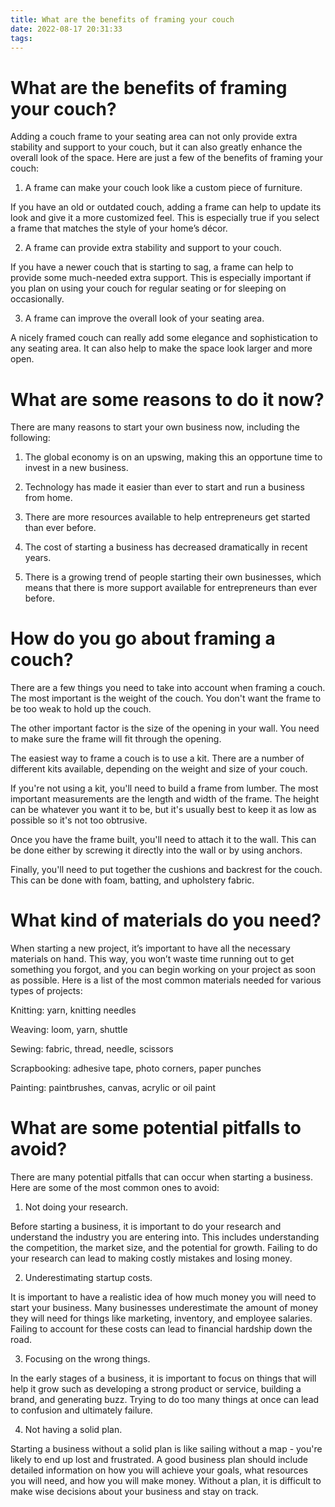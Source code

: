```yaml
---
title: What are the benefits of framing your couch
date: 2022-08-17 20:31:33
tags:
---
```



#  What are the benefits of framing your couch?

Adding a couch frame to your seating area can not only provide extra stability and support to your couch, but it can also greatly enhance the overall look of the space. Here are just a few of the benefits of framing your couch:

1. A frame can make your couch look like a custom piece of furniture.

If you have an old or outdated couch, adding a frame can help to update its look and give it a more customized feel. This is especially true if you select a frame that matches the style of your home’s décor.

2. A frame can provide extra stability and support to your couch.

If you have a newer couch that is starting to sag, a frame can help to provide some much-needed extra support. This is especially important if you plan on using your couch for regular seating or for sleeping on occasionally.

3. A frame can improve the overall look of your seating area.

A nicely framed couch can really add some elegance and sophistication to any seating area. It can also help to make the space look larger and more open.

#  What are some reasons to do it now?

There are many reasons to start your own business now, including the following:

1. The global economy is on an upswing, making this an opportune time to invest in a new business.

2. Technology has made it easier than ever to start and run a business from home.

3. There are more resources available to help entrepreneurs get started than ever before.

4. The cost of starting a business has decreased dramatically in recent years.

5. There is a growing trend of people starting their own businesses, which means that there is more support available for entrepreneurs than ever before.

#  How do you go about framing a couch?

There are a few things you need to take into account when framing a couch. The most important is the weight of the couch. You don't want the frame to be too weak to hold up the couch.

The other important factor is the size of the opening in your wall. You need to make sure the frame will fit through the opening.

The easiest way to frame a couch is to use a kit. There are a number of different kits available, depending on the weight and size of your couch.

If you're not using a kit, you'll need to build a frame from lumber. The most important measurements are the length and width of the frame. The height can be whatever you want it to be, but it's usually best to keep it as low as possible so it's not too obtrusive.

Once you have the frame built, you'll need to attach it to the wall. This can be done either by screwing it directly into the wall or by using anchors.

Finally, you'll need to put together the cushions and backrest for the couch. This can be done with foam, batting, and upholstery fabric.

#  What kind of materials do you need?

When starting a new project, it’s important to have all the necessary materials on hand. This way, you won’t waste time running out to get something you forgot, and you can begin working on your project as soon as possible. Here is a list of the most common materials needed for various types of projects:

Knitting: yarn, knitting needles

Weaving: loom, yarn, shuttle

Sewing: fabric, thread, needle, scissors

Scrapbooking: adhesive tape, photo corners, paper punches

Painting: paintbrushes, canvas, acrylic or oil paint

#  What are some potential pitfalls to avoid?

There are many potential pitfalls that can occur when starting a business. Here are some of the most common ones to avoid:

1. Not doing your research.

Before starting a business, it is important to do your research and understand the industry you are entering into. This includes understanding the competition, the market size, and the potential for growth. Failing to do your research can lead to making costly mistakes and losing money.

2. Underestimating startup costs.

It is important to have a realistic idea of how much money you will need to start your business. Many businesses underestimate the amount of money they will need for things like marketing, inventory, and employee salaries. Failing to account for these costs can lead to financial hardship down the road.

3. Focusing on the wrong things.

In the early stages of a business, it is important to focus on things that will help it grow such as developing a strong product or service, building a brand, and generating buzz. Trying to do too many things at once can lead to confusion and ultimately failure.

4. Not having a solid plan.

Starting a business without a solid plan is like sailing without a map - you're likely to end up lost and frustrated. A good business plan should include detailed information on how you will achieve your goals, what resources you will need, and how you will make money. Without a plan, it is difficult to make wise decisions about your business and stay on track.